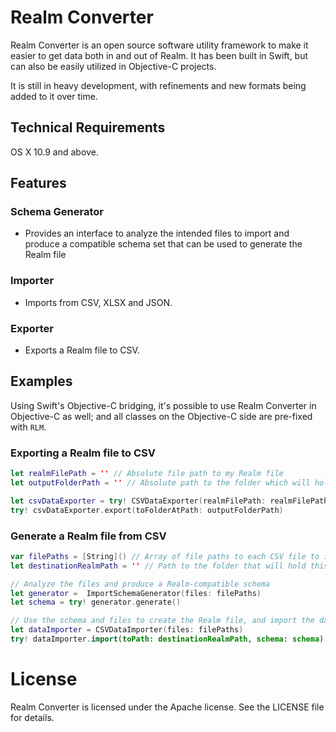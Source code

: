 # Realm Converter

Realm Converter is an open source software utility framework to make it easier
to get data both in and out of Realm.
It has been built in Swift, but can also be easily utilized in Objective-C projects.

It is still in heavy development, with refinements and new formats being
added to it over time.

## Technical Requirements

OS X 10.9 and above.

## Features

### Schema Generator
* Provides an interface to analyze the intended files to import and produce
a compatible schema set that can be used to generate the Realm file

### Importer
* Imports from CSV, XLSX and JSON.

### Exporter
* Exports a Realm file to CSV.

## Examples

Using Swift's Objective-C bridging, it's possible to use Realm Converter in Objective-C
as well; and all classes on the Objective-C side are pre-fixed with `RLM`.

### Exporting a Realm file to CSV
```swift
let realmFilePath = '' // Absolute file path to my Realm file
let outputFolderPath = '' // Absolute path to the folder which will hold the CSV files

let csvDataExporter = try! CSVDataExporter(realmFilePath: realmFilePath)
try! csvDataExporter.export(toFolderAtPath: outputFolderPath)
```

### Generate a Realm file from CSV
```swift
var filePaths = [String]() // Array of file paths to each CSV file to include
let destinationRealmPath = '' // Path to the folder that will hold this Realm file

// Analyze the files and produce a Realm-compatible schema
let generator =  ImportSchemaGenerator(files: filePaths)
let schema = try! generator.generate()

// Use the schema and files to create the Realm file, and import the data
let dataImporter = CSVDataImporter(files: filePaths)
try! dataImporter.import(toPath: destinationRealmPath, schema: schema)
```

# License

Realm Converter is licensed under the Apache license. See the LICENSE file for details.
